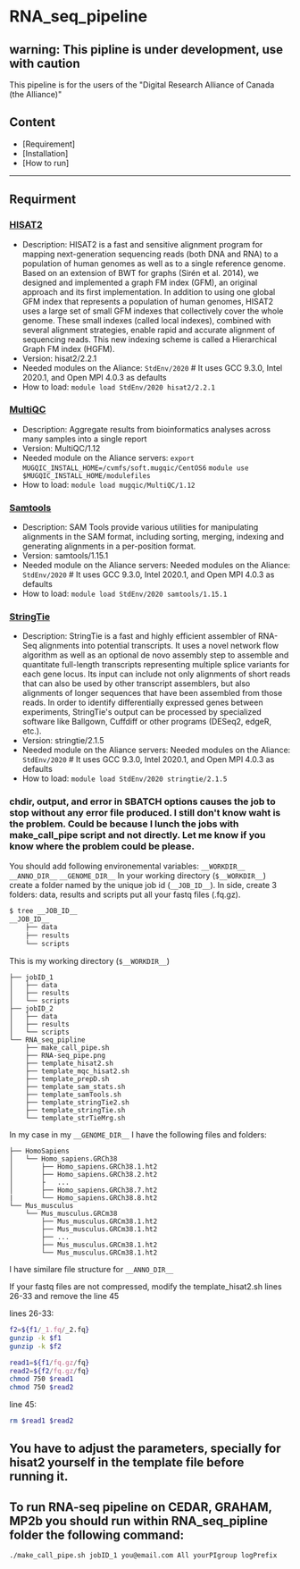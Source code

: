 # RNA_seq_pipeline
## warning: This pipline is under development, use with caution 
This pipeline is for the users of the "Digital Research Alliance of Canada (the Alliance)"

## Content
  * [Requirement]
  * [Installation]
  * [How to run]
  
 ---
 ## Requirment
 ### [HISAT2](http://daehwankimlab.github.io/hisat2/)
   * Description: HISAT2 is a fast and sensitive alignment program for mapping next-generation sequencing reads (both DNA and RNA) to a population of human genomes as well as to a single reference genome. Based on an extension of BWT for graphs (Sirén et al. 2014), we designed and implemented a graph FM index (GFM), an original approach and its first implementation. In addition to using one global GFM index that represents a population of human genomes, HISAT2 uses a large set of small GFM indexes that collectively cover the whole genome. These small indexes (called local indexes), combined with several alignment strategies, enable rapid and accurate alignment of sequencing reads. This new indexing scheme is called a Hierarchical Graph FM index (HGFM).
   * Version: hisat2/2.2.1
   * Needed modules on the Aliance: `StdEnv/2020` # It uses GCC 9.3.0, Intel 2020.1, and Open MPI 4.0.3 as defaults
   * How to load: `module load StdEnv/2020 hisat2/2.2.1`
   
 ### [MultiQC](https://multiqc.info/)
   * Description: Aggregate results from bioinformatics analyses across many samples into a single report
   * Version: MultiQC/1.12
   * Needed module on the Aliance servers: 
     `export MUGQIC_INSTALL_HOME=/cvmfs/soft.mugqic/CentOS6`
     `module use $MUGQIC_INSTALL_HOME/modulefiles`
   * How to load: `module load mugqic/MultiQC/1.12`
  
  ### [Samtools](http://www.htslib.org/)
  * Description: SAM Tools provide various utilities for manipulating alignments in the SAM format, including sorting, merging, indexing and generating alignments in a per-position format.
  * Version: samtools/1.15.1
  * Needed module on the Aliance servers: Needed modules on the Aliance: `StdEnv/2020` # It uses GCC 9.3.0, Intel 2020.1, and Open MPI 4.0.3 as defaults
  * How to load: `module load StdEnv/2020 samtools/1.15.1`
  
  ### [StringTie](https://ccb.jhu.edu/software/stringtie/)
  * Description: StringTie is a fast and highly efficient assembler of RNA-Seq alignments into potential transcripts. It uses a novel network flow algorithm as well as an optional de novo assembly step to assemble and quantitate full-length transcripts representing multiple splice variants for each gene locus. Its input can include not only alignments of short reads that can also be used by other transcript assemblers, but also alignments of longer sequences that have been assembled from those reads. In order to identify differentially expressed genes between experiments, StringTie's output can be processed by specialized software like Ballgown, Cuffdiff or other programs (DESeq2, edgeR, etc.). 
  * Version: stringtie/2.1.5
  * Needed module on the Aliance servers: Needed modules on the Aliance: `StdEnv/2020` # It uses GCC 9.3.0, Intel 2020.1, and Open MPI 4.0.3 as defaults
  * How to load: `module load StdEnv/2020 stringtie/2.1.5`

### chdir, output, and error in SBATCH options causes the job to stop without any error file produced. I still don't know waht is the problem. Could be because I lunch the jobs with make_call_pipe script and not directly. Let me know if you know where the problem could be please.

You should add following environemental variables:
```__WORKDIR__```
```__ANNO_DIR__```
```__GENOME_DIR__```
In your working directory (```$__WORKDIR__```) create a folder named by the unique job id (```__JOB_ID__```).
In side, create 3 folders: data, results and scripts
put all your fastq files (.fq.gz). 
```bash
$ tree __JOB_ID__
__JOB_ID__
    ├── data
    ├── results
    └── scripts
```
This is my working directory (```$__WORKDIR__```)
```
├── jobID_1
│   ├── data
│   ├── results
│   └── scripts
├── jobID_2
│   ├── data
│   ├── results
│   └── scripts
└── RNA_seq_pipline
    ├── make_call_pipe.sh
    ├── RNA-seq_pipe.png
    ├── template_hisat2.sh
    ├── template_mqc_hisat2.sh
    ├── template_prepD.sh
    ├── template_sam_stats.sh
    ├── template_samTools.sh
    ├── template_stringTie2.sh
    ├── template_stringTie.sh
    └── template_strTieMrg.sh

```
In my case in my ```__GENOME_DIR__``` I have the following files and folders:
```
├── HomoSapiens
│   └── Homo_sapiens.GRCh38
│       ├── Homo_sapiens.GRCh38.1.ht2
│       ├── Homo_sapiens.GRCh38.2.ht2
│       ├   ...
│       ├── Homo_sapiens.GRCh38.7.ht2
|       └── Homo_sapiens.GRCh38.8.ht2
└── Mus_musculus
    └── Mus_musculus.GRCm38
        ├── Mus_musculus.GRCm38.1.ht2
        ├── Mus_musculus.GRCm38.1.ht2
        ├── ...
        ├── Mus_musculus.GRCm38.1.ht2
        └── Mus_musculus.GRCm38.1.ht2
```
I have similare file structure for ```__ANNO_DIR__```



If your fastq files are not compressed, modify the template_hisat2.sh lines 26-33 and remove the line 45


lines 26-33:
```bash
f2=${f1/_1.fq/_2.fq}
gunzip -k $f1
gunzip -k $f2

read1=${f1/fq.gz/fq} 
read2=${f2/fq.gz/fq}   
chmod 750 $read1
chmod 750 $read2
```
line 45:
```bash
rm $read1 $read2
```
## You have to adjust the parameters, specially for hisat2 yourself in the template file before running it.


## To run RNA-seq pipeline on CEDAR, GRAHAM, MP2b you should run within RNA_seq_pipline folder the following command:
```bash
./make_call_pipe.sh jobID_1 you@email.com All yourPIgroup logPrefix
```
